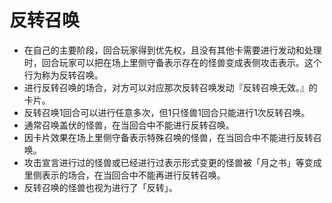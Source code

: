 # 反转召唤

* 在自己的主要阶段，回合玩家得到优先权，且没有其他卡需要进行发动和处理时，回合玩家可以把在场上里侧守备表示存在的怪兽变成表侧攻击表示。这个行为称为反转召唤。
* 进行反转召唤的场合，对方可以对应那次反转召唤发动『反转召唤无效。』的卡片。
* 反转召唤1回合可以进行任意多次，但1只怪兽1回合只能进行1次反转召唤。
* 通常召唤盖伏的怪兽，在当回合中不能进行反转召唤。
* 因卡片效果在场上里侧守备表示特殊召唤的怪兽，在当回合中不能进行反转召唤。
* 攻击宣言进行过的怪兽或已经进行过表示形式变更的怪兽被「月之书」等变成里侧表示的场合，在当回合中不能再进行反转召唤。
* 反转召唤的怪兽也视为进行了「反转」。

